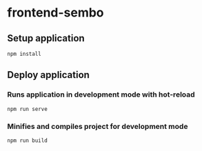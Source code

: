 # frontend-sembo

## Setup application
```
npm install
```

## Deploy application
### Runs application in development mode with hot-reload
```
npm run serve
```

### Minifies and compiles project for development mode
```
npm run build
```
